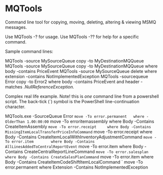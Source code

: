 MQTools
=======
Command line tool for copying, moving, deleting, altering &amp; viewing MSMQ messages. 

Use MQTools -? for usage.
Use MQTools -?? <command> for help for a specific command.

Sample command lines:

MQTools -source MySourceQueue copy -to MyDestinationMQQueue
MQTools -source MySourceQueue copy -to MyDestinationMQQueue where body -contains PriceEvent 
MQTools -source MySourceQueue delete where extension -contains NotImplementedException 
MQTools -sourcequeue Error copy -to Error2 where body -contains PriceEvent and header -matches .*NullReferenceException.*

Complex real life example. Note! this is *one* command line from a powershell script. 
The back-tick (`) symbol is the PowerShell line-continuation character.

MQTools.exe -SourceQueue Error `
	move -To error.permanent   where -OlderThan 1.00:00:00 `
	move -To erroritemassembly where Body -Contains CreateItemAssembly `
	move -To error.receipt     where Body -Contains MissingItemLocalTransferPriceInfoCommand `
	move -To error.receipt     where Body -Contains CreateItemLocalWithInventoryAdjustmentCommand `
	move -To error.item        where Body -Contains AllLinesAddedToCentralReportEvent `
	move -To error.item        where Body -Contains CreateCentralReportLineCommand `
	move -To error.salesplan   where Body -Contains CreateSalesPlanCommand `
	move -To error.item        where Body -Contains CreateItemCodeShiftItemLocalCommand `
	move -To error.permanent   where Extension -Contains NotImplementedException